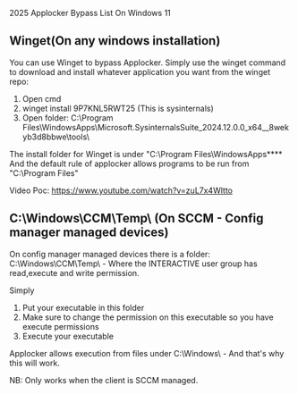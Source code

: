 2025 Applocker Bypass List On Windows 11



## Winget(On any windows installation)

You can use Winget to bypass Applocker.
Simply use the winget command to download and install whatever application you want from the winget repo:

1. Open cmd
2.  winget install  9P7KNL5RWT25 (This is sysinternals)
3. Open folder: C:\Program Files\WindowsApps\Microsoft.SysinternalsSuite_2024.12.0.0_x64__8wekyb3d8bbwe\tools\

The install folder for Winget is under "C:\Program Files\WindowsApps\****
And the default rule of applocker allows programs to be run from "C:\Program Files\"

Video Poc: https://www.youtube.com/watch?v=zuL7x4Wltto

## C:\Windows\CCM\Temp\ (On SCCM - Config manager managed devices)

On config manager managed devices there is a folder: C:\Windows\CCM\Temp\ - Where the INTERACTIVE user group has read,execute and write permission.

Simply 

1. Put your executable in this folder
2. Make sure to change the permission on this executable so you have execute permissions
3. Execute your executable

Applocker allows execution from files under C:\Windows\ - And that's why this will work.

NB: Only works when the client is SCCM managed.


